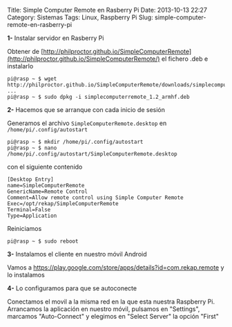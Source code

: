 Title: Simple Computer Remote en Rasberry Pi
Date: 2013-10-13 22:27
Category: Sistemas
Tags: Linux, Raspberry Pi
Slug: simple-computer-remote-en-rasberry-pi


**1-** Instalar servidor en Rasberry Pi

Obtener de
[http://philproctor.github.io/SimpleComputerRemote](http://philproctor.github.io/SimpleComputerRemote/)
el fichero .deb e instalarlo

```console
pi@rasp ~ $ wget http://philproctor.github.io/SimpleComputerRemote/downloads/simplecomputerremote_1.2_armhf.deb
...
pi@rasp ~ $ sudo dpkg -i simplecomputerremote_1.2_armhf.deb
```

**2-** Hacemos que se arranque con cada inicio de sesión

Generamos el archivo `SimpleComputerRemote.desktop` en
`/home/pi/.config/autostart`

```console
pi@rasp ~ $ mkdir /home/pi/.config/autostart
pi@rasp ~ $ nano /home/pi/.config/autostart/SimpleComputerRemote.desktop
```

con el siguiente contenido

```
[Desktop Entry]
name=SimpleComputerRemote
GenericName=Remote Control
Comment=Allow remote control using Simple Computer Remote
Exec=/opt/rekap/SimpleComputerRemote
Terminal=False
Type=Application
```

Reiniciamos

```console
pi@rasp ~ $ sudo reboot
```

**3-** Instalamos el cliente en nuestro móvil Android

Vamos a <https://play.google.com/store/apps/details?id=com.rekap.remote>
y lo instalamos

**4-** Lo configuramos para que se autoconecte

Conectamos el movil a la misma red en la que esta nuestra Raspberry Pi.
Arrancamos la aplicación en nuestro móvil, pulsamos en "Settings",
marcamos "Auto-Connect" y elegimos en "Select Server" la opción "First"
